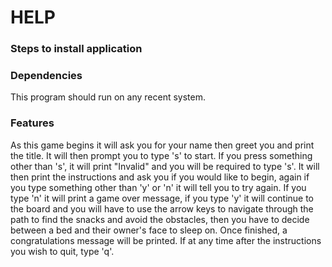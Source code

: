 # HELP

### Steps to install application





### Dependencies

This program should run on any recent system.



### Features

As this game begins it will ask you for your name then greet you and print the title. It will then prompt you to type 's' to start. If you press something other than 's', it will print "Invalid" and you will be required to type 's'. It will then print the instructions and ask you if you would like to begin, again if you type something other than 'y' or 'n' it will tell you to try again. If you type 'n' it will print a game over message, if you type 'y' it will continue to the board and you will have to use the arrow keys to navigate through the path to find the snacks and avoid the obstacles, then you have to decide between a bed and their owner's face to sleep on. Once finished, a congratulations message will be printed. If at any time after the instructions you wish to quit, type 'q'.



